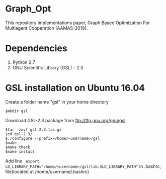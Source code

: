 # Graph_Opt

This repository implementations paper, Graph Based Optimization For Multiagent Cooperation (AAMAS-2019).



# Dependencies

1. Python 2.7
2. GNU Scientific Library (GSL) - 2.3



# GSL installation on Ubuntu 16.04

Create a folder name "gsl" in your home directory

```
$mkdir gsl
```

Download GSL-2.3 package from ftp://ftp.gnu.org/gnu/gsl

```
$tar -zxvf gsl-2.3.tar.gz
$cd gsl-2.3/
$./configure --prefix=/home/<username>/gsl
$make
$make check
$make install
```

Add line  `` export LD_LIBRARY_PATH="/home/<username>/gsl/lib:$LD_LIBRARY_PATH"`` in .bashrc, file(located at /home/username/.bashrc)

 

